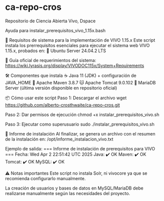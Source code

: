 # ca-repo-cros
Repositorio de Ciencia Abierta Vivo, Dspace

Ayuda para instalar_prerequisitos_vivo_1.15x.bash

🧩 Requisitos de sistema para la implementación de VIVO 1.15.x
Este script instala los prerrequisitos esenciales para ejecutar el sistema web VIVO 1.15.x, probados en: 🐧 Ubuntu Server 24.04.2 LTS

📄 Guía oficial de requerimientos del sistema: https://wiki.lyrasis.org/display/VIVODOC115x/System+Requirements

🛠️ Componentes que instala
☕ Java 11 (JDK) + configuración de JAVA_HOME
🔧 Apache Maven 3.8.7
🐱 Apache Tomcat 9.0.102
🐬 MariaDB Server (última versión disponible en repositorio oficial)

📦 Cómo usar este script
Paso 1: Descargar el archivo 
wget https://github.com/alberto-crosthwaite/ca-repo-cros.git

Paso 2: Dar permisos de ejecución 
chmod +x instalar_prerequisitos_vivo.sh

Paso 3: Ejecutar como superusuario 
sudo ./instalar_prerequisitos_vivo.sh

📄 Informe de instalación
Al finalizar, se genera un archivo con el resumen de la instalación en: /opt/informe_instalacion_vivo.txt

Ejemplo de salida:
=== Informe de instalación de prerequisitos para VIVO ===
Fecha: Wed Apr  2 22:51:42 UTC 2025
Java:   ✔️ OK
Maven:  ✔️ OK
Tomcat: ✔️ OK
MySQL:  ✔️ OK


⚠️ Notas importantes
Este script no instala Solr, ni vivocore ya que se recomienda configurarlo manualmente.

La creación de usuarios y bases de datos en MySQL/MariaDB debe realizarse manualmente según las necesidades del proyecto.



